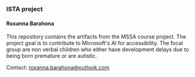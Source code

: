 ### ISTA project
#### Roxanna Barahona
This repository contains the artifacts from the MSSA course project. The project goal is to contribute to Microsoft's AI for accessibility. The focal group are non verbal children who either have development delays due to being born premature or are autistic.

Contact: roxanna.barahona@outlook.com
